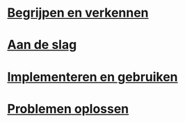 # [Begrijpen en verkennen](/intune/understand-explore/introduction-to-microsoft-intune.md)
# [Aan de slag](/intune/get-started/what-to-know-before-you-start-microsoft-intune)
# [Implementeren en gebruiken](/intune/deploy-use/overview-of-device-and-app-lifecycles-in-microsoft-intune)
# [Problemen oplossen](/intune/troubleshoot/general-troubleshooting-tips-for-microsoft-intune)


<!--HONumber=Jun16_HO3-->


